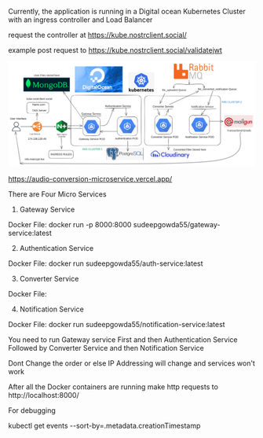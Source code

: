 Currently, the application is running in a Digital ocean Kubernetes Cluster with an ingress controller and Load Balancer 

request the controller at https://kube.nostrclient.social/

example post request to https://kube.nostrclient.social/validatejwt

![Architecture_diagram](https://github.com/SudeepGowda55/Audio_Conversion-Microservice/blob/main/images/mini-arch.png?raw=true)

https://audio-conversion-microservice.vercel.app/ 

There are Four Micro Services

1. Gateway Service

Docker File: docker run -p 8000:8000 sudeepgowda55/gateway-service:latest

2. Authentication Service

Docker File: docker run sudeepgowda55/auth-service:latest

3. Converter Service

Docker File: 

4. Notification Service

Docker File: docker run sudeepgowda55/notification-service:latest

You need to run Gateway service First and then Authentication Service Followed by Converter Service and then Notification Service

Dont Change the order or else IP Addressing will change and services won't work

After all the Docker containers are running make http requests to http://localhost:8000/

For debugging 

kubectl get events --sort-by=.metadata.creationTimestamp
